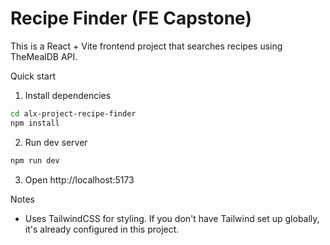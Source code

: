 # Recipe Finder (FE Capstone)

This is a React + Vite frontend project that searches recipes using TheMealDB API.

Quick start

1. Install dependencies

```bash
cd alx-project-recipe-finder
npm install
```

2. Run dev server

```bash
npm run dev
```

3. Open http://localhost:5173

Notes

- Uses TailwindCSS for styling. If you don't have Tailwind set up globally, it's already configured in this project.
